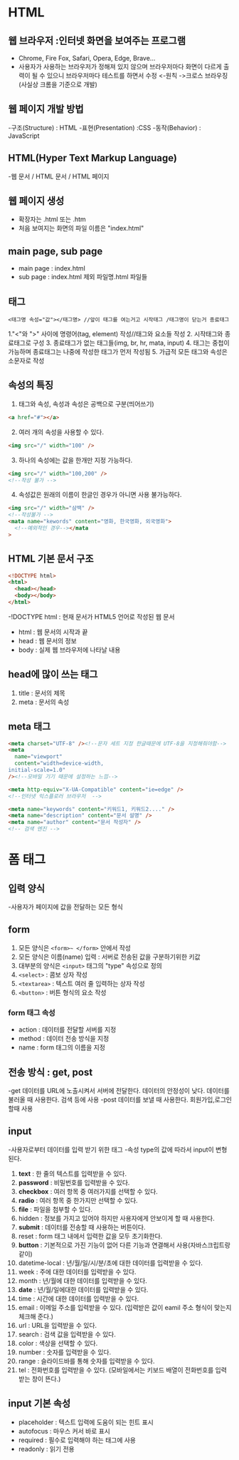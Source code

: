 # HTML

## 웹 브라우저 :인터넷 화면을 보여주는 프로그램

- Chrome, Fire Fox, Safari, Opera, Edge, Brave...
- 사용자가 사용하는 브라우저가 정해져 있지 않으며
  브라우저마다 화면이 다르게 출력이 될 수 있으니
  브라우저마다 테스트를 하면서 수정 <-원칙
  ->크로스 브라우징(사실상 크롬을 기준으로 개발)

## 웹 페이지 개발 방법

-구조(Structure) : HTML -표현(Presentation) :CSS -동작(Behavior) : JavaScript

## HTML(Hyper Text Markup Language)

-웹 문서 / HTML 문서 / HTML 페이지

## 웹 페이지 생성

- 확장자는 .html 또는 .htm
- 처음 보여지는 화면의 파일 이름은 "index.html"

## main page, sub page

- main page : index.html
- sub page : index.html 제외 파일명.html 파일들

## 태그

```
<태그명 속성="값"></태그명> //앞이 태그를 여는거고 시작태그 /태그명이 닫는거 종료태그
```

1."<"와 ">" 사이에 명령어(tag, element) 작성//태그와 요소들 작성 2. 시작태그와 종료태그로 구성 3. 종료태그가 없는 태그들(img, br, hr, mata, input) 4. 태그는 중첩이 가능하며 종료태그는 나중에 작성한 태그가 먼저 작성됨 5. 가급적 모든 태그와 속성은 소문자로 작성

## 속성의 특징

1. 태그와 속성, 속성과 속성은 공백으로 구분(띄어쓰기)

```html
<a href="#"></a>
```

2. 여러 개의 속성을 사용할 수 있다.

```html
<img src="/" width="100" />
```

3. 하나의 속성에는 값을 한개만 지정 가능하다.

```html
<img src="/" width="100,200" />
<!--작성 불가 -->
```

4. 속성값은 원래의 이름이 한글인 경우가 아니면 사용 불가능하다.

```html
<img src="/" width="삼백" />
<!--작성불가 -->
<mata name="kewords" content="영화, 한국영화, 외국영화">
  <!--예외적인 경우--></mata
>
```

## HTML 기본 문서 구조

```html
<!DOCTYPE html>
<html>
  <head></head>
  <body></body>
</html>
```

-!DOCTYPE html : 현재 문서가 HTML5 언어로 작성된 웹 문서

- html : 웹 문서의 시작과 끝
- head : 웹 문서의 정보 <!--화면상에는 잘 드러나지 않지만 정보-->
- body : 실제 웹 브라우저에 나타날 내용

## head에 많이 쓰는 태그

1. title : 문서의 제목
2. meta : 문서의 속성

<title>유튜브</title>

## meta 태그

```html
<meta charset="UTF-8" /><!--문자 세트 지정 한글때문에 UTF-8을 지정해줘야함-->
<meta
  name="viewport"
  content="width=device-width, 
initial-scale=1.0"
/><!--모바일 기기 때문에 설정하는 느낌-->

<meta http-equiv="X-UA-Compatible" content="ie=edge" />
<!--인터넷 익스플로러 브라우저  -->

<meta name="keywords" content="키워드1, 키워드2...." />
<meta name="description" content="문서 설명" />
<meta name="author" content="문서 작성자" />
<!-- 검색 엔진 -->
```

# 폼 태그

## 입력 양식

-사용자가 페이지에 값을 전달하는 모든 형식

## form

1. 모든 양식은 `<form>~ </form>` 안에서 작성
2. 모든 양식은 이름(name) 입력 : 서버로 전송된 값을 구분하기위한 키값
3. 대부분의 양식은 `<input>` 태그의 "type" 속성으로 정의
4. `<select>` : 콤보 상자 작성
5. `<textarea>` : 텍스트 여러 줄 입력하는 상자 작성
6. `<button>` : 버튼 형식의 요소 작성

### form 태그 속성

- action : 데이터를 전달할 서버를 지정
- method : 데이터 전송 방식을 지정
- name : form 태그의 이름을 지정

## 전송 방식 : get, post

-get
데이터를 URL에 노출시켜서 서버에 전달한다.
데이터의 안정성이 낮다.
데이터를 불러올 때 사용한다.
검색 등에 사용
-post
데이터를 보낼 때 사용한다.
회원가입,로그인 할때 사용

## input

-사용자로부터 데이터를 입력 받기 위한 태그 -속성 type의 값에 따라서 input이 변형된다.

1.  **text** : 한 줄의 텍스트를 입력받을 수 있다.
2.  **password** : 비밀번호를 입력받을 수 있다.
3.  **checkbox** : 여러 항목 중 여러가지를 선택할 수 있다.
4.  **radio** : 여러 항목 중 한가지만 선택할 수 있다.
5.  **file** : 파일을 첨부할 수 있다.
6.  hidden : 정보를 가지고 있어야 하지만 사용자에게 안보이게 할 때 사용한다.
7.  **submit** : 데이터를 전송할 때 사용하는 버튼이다.
8.  reset : form 태그 내에서 입력한 값을 모두 초기화한다.
9.  **button** : 기본적으로 가진 기능이 없어 다른 기능과 연결해서 사용(자바스크립트랑 같이)
10. datetime-local : 년/월/일/시/분/초에 대한 데이터를 입력받을 수 있다.
11. week : 주에 대한 데이터를 입력받을 수 있다.
12. month : 년/월에 대한 데이터를 입력받을 수 있다.
13. **date** : 년/월/일에대한 데이터를 입력받을 수 있다.
14. time : 시간에 대한 데이터를 입력받을 수 있다.
15. email : 이메일 주소를 입력받을 수 있다. (입력받은 값이 eamil 주소 형식이 맞는지 체크해 준다.)
16. url : URL을 입력받을 수 있다.
17. search : 검색 값을 입력받을 수 있다.
18. color : 색상을 선택할 수 있다.
19. number : 숫자를 입력받을 수 있다.
20. range : 슬라이드바를 통해 숫자를 입력받을 수 있다.
21. tel : 전화번호를 입력받을 수 있다. (모바일에서는 키보드 배열이 전화번호를 입력받는 창이 뜬다.)

## input 기본 속성

- placeholder : 텍스트 입력에 도움이 되는 힌트 표시
- autofocus : 마우스 커서 바로 표시
- required : 필수로 입력해야 하는 태그에 사용
- readonly : 읽기 전용
